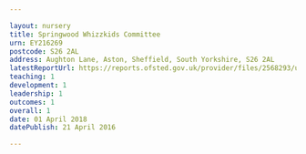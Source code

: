 ```yaml
---

layout: nursery
title: Springwood Whizzkids Committee
urn: EY216269
postcode: S26 2AL
address: Aughton Lane, Aston, Sheffield, South Yorkshire, S26 2AL
latestReportUrl: https://reports.ofsted.gov.uk/provider/files/2568293/urn/EY216269.pdf
teaching: 1
development: 1
leadership: 1
outcomes: 1
overall: 1
date: 01 April 2018 
datePublish: 21 April 2016

---
```

